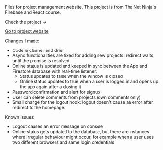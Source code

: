 Files for project management website. This project is from The Net Ninja's Firebase and React course.

Check the project ->

<a href="https://javascript-d1a2d.web.app/">Go to project website</a>

Changes I made:

* Code is cleaner and drier
* Async functionalities are fixed for adding new projects: redirect waits until the promise is resolved
* Online status is updated and keeped in sync between the App and Firestore database with real-time listener:
   - Status updates to false when the window is closed
   - Online status updates to true when a user is logged in and opens up the app again after a closing it
* Password confirmation and alert for signup
* User can delete comments from projects (own comments only)
* Small change for the logout hook: logout doesn't cause an error after redirect to the homepage.

Known issues:

* Logout causes an error message on console
* Online status gets updated to the database, but there are instances where irregular behaviour might occur, for example when a user uses two different browsers and same login credentials
